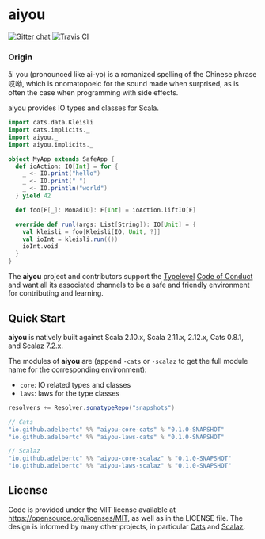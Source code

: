 # aiyou

[![Gitter chat](https://badges.gitter.im/adelbertc/aiyou.svg)](https://gitter.im/adelbertc/aiyou?utm_source=badge&utm_medium=badge&utm_campaign=pr-badge&utm_content=badge)
[![Travis CI](https://travis-ci.org/adelbertc/aiyou.svg?branch=master)](https://travis-ci.org/adelbertc/aiyou)

### Origin
ǎi you (pronounced like ai-yo) is a romanized spelling of the Chinese phrase 哎呦, which is onomatopoeic for the sound
made when surprised, as is often the case when programming with side effects.

aiyou provides IO types and classes for Scala.

```scala
import cats.data.Kleisli
import cats.implicits._
import aiyou._
import aiyou.implicits._

object MyApp extends SafeApp {
  def ioAction: IO[Int] = for {
    _ <- IO.print("hello")
    _ <- IO.print(" ")
    _ <- IO.println("world")
  } yield 42

  def foo[F[_]: MonadIO]: F[Int] = ioAction.liftIO[F]

  override def runl(args: List[String]): IO[Unit] = {
    val kleisli = foo[Kleisli[IO, Unit, ?]]
    val ioInt = kleisli.run(())
    ioInt.void
  }
}
```

The **aiyou** project and contributors support the
[Typelevel](http://typelevel.org/) [Code of Conduct](http://typelevel.org/conduct.html) and want all its
associated channels to be a safe and friendly environment for contributing and learning.

## Quick Start
**aiyou** is natively built against Scala 2.10.x, Scala 2.11.x, 2.12.x, Cats 0.8.1, and Scalaz 7.2.x.

The modules of **aiyou** are (append `-cats` or `-scalaz` to get the full module name for the corresponding environment):

* `core`: IO related types and classes
* `laws`: laws for the type classes

```scala
resolvers += Resolver.sonatypeRepo("snapshots")

// Cats
"io.github.adelbertc" %% "aiyou-core-cats" % "0.1.0-SNAPSHOT"
"io.github.adelbertc" %% "aiyou-laws-cats" % "0.1.0-SNAPSHOT"

// Scalaz
"io.github.adelbertc" %% "aiyou-core-scalaz" % "0.1.0-SNAPSHOT"
"io.github.adelbertc" %% "aiyou-laws-scalaz" % "0.1.0-SNAPSHOT"
```

## License
Code is provided under the MIT license available at https://opensource.org/licenses/MIT,
as well as in the LICENSE file. The design is informed by many other projects, in particular
[Cats](https://github.com/typelevel/cats) and [Scalaz](https://github.com/scalaz/scalaz).
